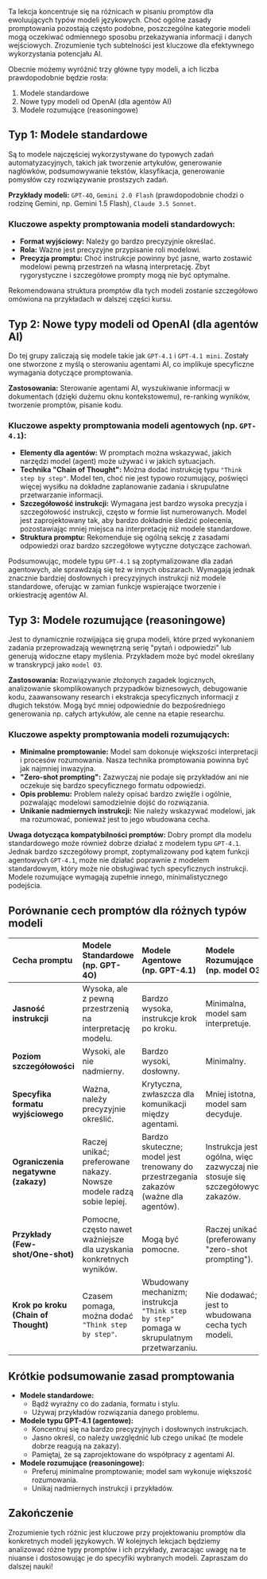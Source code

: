 Ta lekcja koncentruje się na różnicach w pisaniu promptów dla ewoluujących typów modeli językowych. Choć ogólne zasady promptowania pozostają często podobne, poszczególne kategorie modeli mogą oczekiwać odmiennego sposobu przekazywania informacji i danych wejściowych. Zrozumienie tych subtelności jest kluczowe dla efektywnego wykorzystania potencjału AI.

Obecnie możemy wyróżnić trzy główne typy modeli, a ich liczba prawdopodobnie będzie rosła:
1.  Modele standardowe
2.  Nowe typy modeli od OpenAI (dla agentów AI)
3.  Modele rozumujące (reasoningowe)

## Typ 1: Modele standardowe
Są to modele najczęściej wykorzystywane do typowych zadań automatyzacyjnych, takich jak tworzenie artykułów, generowanie nagłówków, podsumowywanie tekstów, klasyfikacja, generowanie pomysłów czy rozwiązywanie prostszych zadań.

**Przykłady modeli:** `GPT-4O`, `Gemini 2.0 Flash` (prawdopodobnie chodzi o rodzinę Gemini, np. Gemini 1.5 Flash), `Claude 3.5 Sonnet`.

### Kluczowe aspekty promptowania modeli standardowych:
*   **Format wyjściowy:** Należy go bardzo precyzyjnie określać.
*   **Rola:** Ważne jest precyzyjne przypisanie roli modelowi.
*   **Precyzja promptu:** Choć instrukcje powinny być jasne, warto zostawić modelowi pewną przestrzeń na własną interpretację. Zbyt rygorystyczne i szczegółowe prompty mogą nie być optymalne.

Rekomendowana struktura promptów dla tych modeli zostanie szczegółowo omówiona na przykładach w dalszej części kursu.

## Typ 2: Nowe typy modeli od OpenAI (dla agentów AI)
Do tej grupy zaliczają się modele takie jak `GPT-4.1` i `GPT-4.1 mini`. Zostały one stworzone z myślą o sterowaniu agentami AI, co implikuje specyficzne wymagania dotyczące promptowania.

**Zastosowania:** Sterowanie agentami AI, wyszukiwanie informacji w dokumentach (dzięki dużemu oknu kontekstowemu), re-ranking wyników, tworzenie promptów, pisanie kodu.

### Kluczowe aspekty promptowania modeli agentowych (np. `GPT-4.1`):
*   **Elementy dla agentów:** W promptach można wskazywać, jakich narzędzi model (agent) może używać i w jakich sytuacjach.
*   **Technika "Chain of Thought":** Można dodać instrukcję typu `"Think step by step"`. Model ten, choć nie jest typowo rozumujący, poświęci więcej wysiłku na dokładne zaplanowanie zadania i skrupulatne przetwarzanie informacji.
*   **Szczegółowość instrukcji:** Wymagana jest bardzo wysoka precyzja i szczegółowość instrukcji, często w formie list numerowanych. Model jest zaprojektowany tak, aby bardzo dokładnie śledzić polecenia, pozostawiając mniej miejsca na interpretację niż modele standardowe.
*   **Struktura promptu:** Rekomenduje się ogólną sekcję z zasadami odpowiedzi oraz bardzo szczegółowe wytyczne dotyczące zachowań.

Podsumowując, modele typu `GPT-4.1` są zoptymalizowane dla zadań agentowych, ale sprawdzają się też w innych obszarach. Wymagają jednak znacznie bardziej dosłownych i precyzyjnych instrukcji niż modele standardowe, oferując w zamian funkcje wspierające tworzenie i orkiestrację agentów AI.

## Typ 3: Modele rozumujące (reasoningowe)
Jest to dynamicznie rozwijająca się grupa modeli, które przed wykonaniem zadania przeprowadzają wewnętrzną serię "pytań i odpowiedzi" lub generują widoczne etapy myślenia. Przykładem może być model określany w transkrypcji jako `model O3`.

**Zastosowania:** Rozwiązywanie złożonych zagadek logicznych, analizowanie skomplikowanych przypadków biznesowych, debugowanie kodu, zaawansowany research i ekstrakcja specyficznych informacji z długich tekstów. Mogą być mniej odpowiednie do bezpośredniego generowania np. całych artykułów, ale cenne na etapie researchu.

### Kluczowe aspekty promptowania modeli rozumujących:
*   **Minimalne promptowanie:** Model sam dokonuje większości interpretacji i procesów rozumowania. Nasza technika promptowania powinna być jak najmniej inwazyjna.
*   **"Zero-shot prompting":** Zazwyczaj nie podaje się przykładów ani nie oczekuje się bardzo specyficznego formatu odpowiedzi.
*   **Opis problemu:** Problem należy opisać bardzo zwięźle i ogólnie, pozwalając modelowi samodzielnie dojść do rozwiązania.
*   **Unikanie nadmiernych instrukcji:** Nie należy wskazywać modelowi, jak ma rozumować, ponieważ jest to jego wbudowana cecha.

**Uwaga dotycząca kompatybilności promptów:** Dobry prompt dla modelu standardowego może również dobrze działać z modelem typu `GPT-4.1`. Jednak bardzo szczegółowy prompt, zoptymalizowany pod kątem funkcji agentowych `GPT-4.1`, może nie działać poprawnie z modelem standardowym, który może nie obsługiwać tych specyficznych instrukcji. Modele rozumujące wymagają zupełnie innego, minimalistycznego podejścia.

## Porównanie cech promptów dla różnych typów modeli
| Cecha promptu                      | Modele Standardowe (np. GPT-4O)                                  | Modele Agentowe (np. GPT-4.1)                                                  | Modele Rozumujące (np. model O3)                            |
| :--------------------------------- | :--------------------------------------------------------------- | :----------------------------------------------------------------------------- | :---------------------------------------------------------- |
| **Jasność instrukcji**             | Wysoka, ale z pewną przestrzenią na interpretację modelu.        | Bardzo wysoka, instrukcje krok po kroku.                                       | Minimalna, model sam interpretuje.                          |
| **Poziom szczegółowości**         | Wysoki, ale nie nadmierny.                                       | Bardzo wysoki, dosłowny.                                                       | Minimalny.                                                  |
| **Specyfika formatu wyjściowego**  | Ważna, należy precyzyjnie określić.                              | Krytyczna, zwłaszcza dla komunikacji między agentami.                          | Mniej istotna, model sam decyduje.                          |
| **Ograniczenia negatywne (zakazy)**| Raczej unikać; preferowane nakazy. Nowsze modele radzą sobie lepiej. | Bardzo skuteczne; model jest trenowany do przestrzegania zakazów (ważne dla agentów). | Instrukcja jest ogólna, więc zazwyczaj nie stosuje się szczegółowych zakazów. |
| **Przykłady (Few-shot/One-shot)**  | Pomocne, często nawet ważniejsze dla uzyskania konkretnych wyników.| Mogą być pomocne.                                                              | Raczej unikać (preferowany "zero-shot prompting").          |
| **Krok po kroku (Chain of Thought)**| Czasem pomaga, można dodać `"Think step by step"`.                | Wbudowany mechanizm; instrukcja `"Think step by step"` pomaga w skrupulatnym przetwarzaniu. | Nie dodawać; jest to wbudowana cecha tych modeli.           |

## Krótkie podsumowanie zasad promptowania
*   **Modele standardowe:**
    *   Bądź wyraźny co do zadania, formatu i stylu.
    *   Używaj przykładów rozwiązania danego problemu.
*   **Modele typu GPT-4.1 (agentowe):**
    *   Koncentruj się na bardzo precyzyjnych i dosłownych instrukcjach.
    *   Jasno określ, co należy uwzględnić lub czego unikać (te modele dobrze reagują na zakazy).
    *   Pamiętaj, że są zaprojektowane do współpracy z agentami AI.
*   **Modele rozumujące (reasoningowe):**
    *   Preferuj minimalne promptowanie; model sam wykonuje większość rozumowania.
    *   Unikaj nadmiernych instrukcji i przykładów.

## Zakończenie
Zrozumienie tych różnic jest kluczowe przy projektowaniu promptów dla konkretnych modeli językowych. W kolejnych lekcjach będziemy analizować różne typy promptów i ich przykłady, zwracając uwagę na te niuanse i dostosowując je do specyfiki wybranych modeli. Zapraszam do dalszej nauki! 